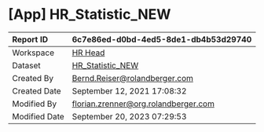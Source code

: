 



# [App] HR_Statistic_NEW

|Report ID|6c7e86ed-d0bd-4ed5-8de1-db4b53d29740|
| :--- | :--- |
|Workspace|[HR Head](../Workspaces/HR-Head.md)|
|Dataset|[HR_Statistic_NEW](../Datasets/HR_Statistic_NEW.md)|
|Created By|Bernd.Reiser@rolandberger.com|
|Created Date|September 12, 2021 17:08:32|
|Modified By|florian.zrenner@org.rolandberger.com|
|Modified Date|September 20, 2023 07:29:53|
